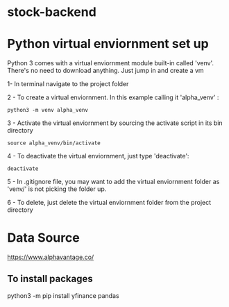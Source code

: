 # stock-backend

# Python virtual enviornment set up

Python 3 comes with a virtual enviornment module built-in called 'venv'. There's no need to download anything. Just jump in and create a vm

1- In terminal navigate to the project folder

2 - To create a virtual enviornment. In this example calling it 'alpha_venv' :

    python3 -m venv alpha_venv

3 - Activate the virtual enviornment by sourcing the activate script in its bin directory

    source alpha_venv/bin/activate

4 - To deactivate the virtual enviornment, just type 'deactivate':

    deactivate

5 - In .gitignore file, you may want to add the virtual enviornment folder as 'venv/' is not picking the folder up.

6 - To delete, just delete the virtual enviornment folder from the project directory

# Data Source

https://www.alphavantage.co/

## To install packages

python3 -m pip install yfinance pandas
